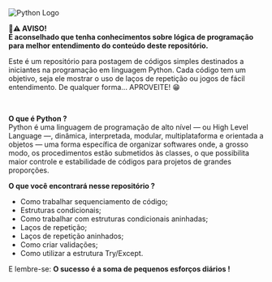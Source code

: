 <img src="https://github.com/DrumondVilela/Python/blob/main/python_logo.png" alt="Python Logo">
<P><strong>🚨⚠ AVISO!<br> É aconselhado que tenha conhecimentos sobre lógica de programação para melhor entendimento do conteúdo deste repositório.</strong></P>
<p>
    Este é um repositório para postagem de códigos simples destinados a iniciantes na programação em linguagem Python.
    Cada código tem um objetivo, seja ele mostrar o uso de laços de repetição ou jogos de fácil entendimento.
    De qualquer forma... APROVEITE! 😁
</p><br>
<p>
<strong>O que é Python ?</strong><br>
Python é uma linguagem de programação de alto nível — ou High Level Language —, dinâmica, interpretada, modular, multiplataforma e orientada a objetos — uma forma específica de organizar softwares onde, a grosso modo, os procedimentos estão submetidos às classes, o que possibilita maior controle e estabilidade de códigos para projetos de grandes proporções.
</p>
<p><strong>O que você encontrará nesse repositório ?</strong></p>
<ul>
    <li>Como trabalhar sequenciamento de código;</li>
    <li>Estruturas condicionais;</li>
    <li>Como trabalhar com estruturas condicionais aninhadas;</li>
    <li>Laços de repetição;</li>
    <li>Laços de repetição aninhados;</li>
    <li>Como criar validações;</li>
    <li>Como utilizar a estrutura Try/Except.</li>
</ul>
<p>E lembre-se: <ita><strong>O sucesso é a soma de pequenos esforços diários !</strong></ita></p>
